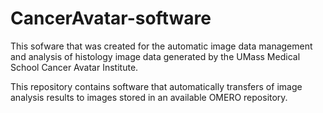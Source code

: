 # CancerAvatar-software
This sofware that was created for the automatic image data management and analysis of histology image data generated by the UMass Medical School Cancer Avatar Institute.

This repository contains software that automatically transfers of image analysis results to images stored in an available OMERO repository.
